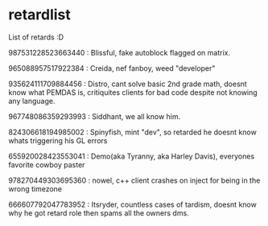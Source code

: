 # retardlist
List of retards :D

987531228523663440 : Blissful, fake autoblock flagged on matrix.

965088957517922384 : Creida, nef fanboy, weed "developer"

935624111709884456 : Distro, cant solve basic 2nd grade math, doesnt know what PEMDAS is, critiquites clients for bad code despite not knowing any language.

967748086359293993 : Siddhant, we all know him.

824306618194985002 : Spinyfish, mint "dev", so retarded he doesnt know whats triggering his GL errors

655920028423553041 : Demo(aka Tyranny, aka Harley Davis), everyones favorite cowboy paster

978270449303695360 : nowel, c++ client crashes on inject for being in the wrong timezone

666607792047783952 : Itsryder, countless cases of tardism, doesnt know why he got retard role then spams all the owners dms.
